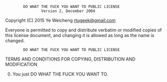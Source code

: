             DO WHAT THE FUCK YOU WANT TO PUBLIC LICENSE
                    Version 2, December 2004

 Copyright (C) 2015 Ye Weicheng <rtugeek@gmail.com>

 Everyone is permitted to copy and distribute verbatim or modified
 copies of this license document, and changing it is allowed as long
 as the name is changed.

            DO WHAT THE FUCK YOU WANT TO PUBLIC LICENSE
   TERMS AND CONDITIONS FOR COPYING, DISTRIBUTION AND MODIFICATION

  0. You just DO WHAT THE FUCK YOU WANT TO.
